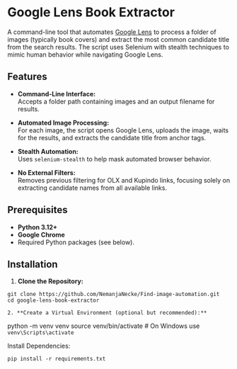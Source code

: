 # Google Lens Book Extractor

A command-line tool that automates [Google Lens](https://lens.google.com) to process a folder of images (typically book covers) and extract the most common candidate title from the search results. The script uses Selenium with stealth techniques to mimic human behavior while navigating Google Lens.

## Features

- **Command-Line Interface:**  
  Accepts a folder path containing images and an output filename for results.
  
- **Automated Image Processing:**  
  For each image, the script opens Google Lens, uploads the image, waits for the results, and extracts the candidate title from anchor tags.

- **Stealth Automation:**  
  Uses `selenium-stealth` to help mask automated browser behavior.

- **No External Filters:**  
  Removes previous filtering for OLX and Kupindo links, focusing solely on extracting candidate names from all available links.

## Prerequisites

- **Python 3.12+**
- **Google Chrome**
- Required Python packages (see below).

## Installation

1. **Clone the Repository:**

```
git clone https://github.com/NemanjaNecke/Find-image-automation.git
cd google-lens-book-extractor

2. **Create a Virtual Environment (optional but recommended):**

```
python -m venv venv
source venv/bin/activate  # On Windows use `venv\Scripts\activate`


Install Dependencies:


```
pip install -r requirements.txt

